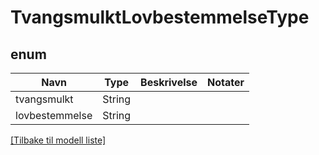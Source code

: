# TvangsmulktLovbestemmelseType

## enum

| Navn           | Type   | Beskrivelse | Notater |
|----------------|--------|-------------|---------|
| tvangsmulkt    | String |             |         |
| lovbestemmelse | String |             |         |

[[Tilbake til modell liste]](../index.md)

